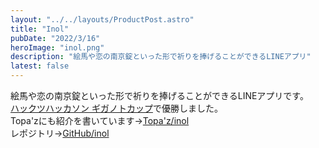```yaml
---
layout: "../../layouts/ProductPost.astro"
title: "Inol"
pubDate: "2022/3/16"
heroImage: "inol.png"
description: "絵馬や恋の南京錠といった形で祈りを捧げることができるLINEアプリ"
latest: false
---
```


絵馬や恋の南京錠といった形で祈りを捧げることができるLINEアプリです。  
[ハックツハッカソン ギガノトカップ](https://hackz.team/news/78hcB4hAeRHdigP5ECp4AE)で優勝しました。  
Topa'zにも紹介を書いています→[Topa'z/inol](https://topaz.dev/projects/0cab092d67d48288bf05)  
レポジトリ→[GitHub/inol](https://github.com/kanko-dori/inol)
